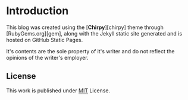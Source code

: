 # Introduction 
This blog was created using the [**Chirpy**][chirpy] theme through [RubyGems.org][gem], along with the Jekyll static site generated and is hosted on GitHub Static Pages.

It's contents are the sole property of it's writer and do not reflect the opinions of the writer's employer.

## License
This work is published under [MIT](https://github.com/cotes2020/chirpy-starter/blob/master/LICENSE) License.
